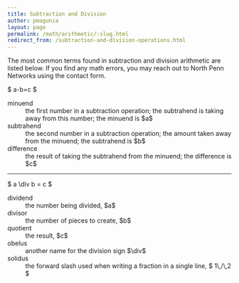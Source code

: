 ```yaml
---
title: Subtraction and Division
author: pmagunia
layout: page
permalink: /math/arithmetic/:slug.html
redirect_from: /subtraction-and-division-operations.html
---
```


<p>The most common terms found in subtraction and division arithmetic are listed below. If you find any math errors, you may reach out to North Penn Networks using the contact form.</p>
<p>$ a-b=c $</p>
<dl>
<dt>minuend</dt>
<dd>the first number in a subtraction operation; the subtrahend is taking away from this number; the minuend is $a$</dd>
<dt>subtrahend</dt>
<dd>the second number in a subtraction operation; the amount taken away from the minuend; the subtrahend is $b$</dd>
<dt>difference</dt>
<dd>the result of taking the subtrahend from the minuend; the difference is $c$</dd>
</dl>
<hr>
<p>$ a \div b = c $</p>
<dl>
<dt>dividend</dt>
<dd>the number being divided, $a$</dd>
<dt>divisor</dt>
<dd>the number of pieces to create, $b$</dd>
<dt>quotient</dt>
<dd>the result, $c$</dd>
<dt>obelus</dt>
<dd>another name for the division sign $\div$</dd>
<dt>solidus</dt>
<dd>the forward slash used when writing a fraction in a single line, $ 1\,/\,2 $</dd>
</dl>
